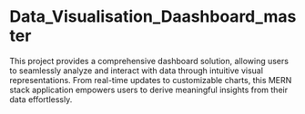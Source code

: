# Data_Visualisation_Daashboard_master
This project provides a comprehensive dashboard solution, allowing users to seamlessly analyze and interact with data through intuitive visual representations. From real-time updates to customizable charts, this MERN stack application empowers users to derive meaningful insights from their data effortlessly.
